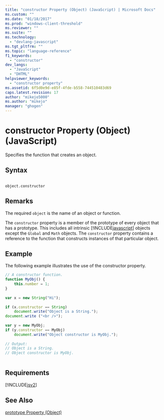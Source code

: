 ```yaml
---
title: "constructor Property (Object) (JavaScript) | Microsoft Docs"
ms.custom: ""
ms.date: "01/18/2017"
ms.prod: "windows-client-threshold"
ms.reviewer: ""
ms.suite: ""
ms.technology: 
  - "devlang-javascript"
ms.tgt_pltfrm: ""
ms.topic: "language-reference"
f1_keywords: 
  - "constructor"
dev_langs: 
  - "JavaScript"
  - "DHTML"
helpviewer_keywords: 
  - "constructor property"
ms.assetid: 6f5d0e9d-e85f-4fde-b558-744510483d69
caps.latest.revision: 17
author: "mikejo5000"
ms.author: "mikejo"
manager: "ghogen"
---
```

# constructor Property (Object) (JavaScript)
Specifies the function that creates an object.  
  
## Syntax  
  
```  
  
object.constructor  
```  
  
## Remarks  
 The required `object` is the name of an object or function.  
  
 The `constructor` property is a member of the prototype of every object that has a prototype. This includes all intrinsic [!INCLUDE[javascript](../../javascript/includes/javascript-md.md)] objects except the `Global` and `Math` objects. The `constructor` property contains a reference to the function that constructs instances of that particular object.  
  
## Example  
 The following example illustrates the use of the constructor property.  
  
```javascript  
// A constructor function.  
function MyObj() {  
    this.number = 1;  
}  
  
var x = new String("Hi");  
  
if (x.constructor == String)  
    document.write("Object is a String.");  
document.write ("<br />");  
  
var y = new MyObj;  
if (y.constructor == MyObj)  
    document.write("Object constructor is MyObj.");  
  
// Output:  
// Object is a String.  
// Object constructor is MyObj.  
  
```  
  
## Requirements  
 [!INCLUDE[jsv2](../../javascript/reference/includes/jsv2-md.md)]  
  
## See Also  
 [prototype Property (Object)](../../javascript/reference/prototype-property-object-javascript.md)